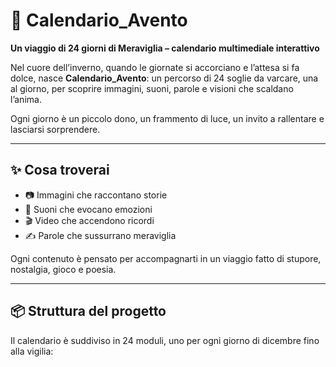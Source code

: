 # 🎄 Calendario_Avento

**Un viaggio di 24 giorni di Meraviglia – calendario multimediale interattivo**

Nel cuore dell’inverno, quando le giornate si accorciano e l’attesa si fa dolce, nasce **Calendario_Avento**: un percorso di 24 soglie da varcare, una al giorno, per scoprire immagini, suoni, parole e visioni che scaldano l’anima.

Ogni giorno è un piccolo dono, un frammento di luce, un invito a rallentare e lasciarsi sorprendere.

---

## ✨ Cosa troverai

- 📷 Immagini che raccontano storie
- 🎵 Suoni che evocano emozioni
- 🎬 Video che accendono ricordi
- ✍️ Parole che sussurrano meraviglia

Ogni contenuto è pensato per accompagnarti in un viaggio fatto di stupore, nostalgia, gioco e poesia.

---

## 📦 Struttura del progetto

Il calendario è suddiviso in 24 moduli, uno per ogni giorno di dicembre fino alla vigilia:



